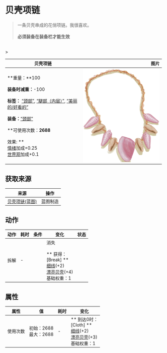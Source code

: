 # 贝壳项链  
> 一条贝壳串成的花俏项链。我很喜欢。<br><br><b>必须装备在装备栏才能生效</b>  
<br>  
>   
  
  贝壳项链  |   图片   
 ----  |  ----:   
 **重量：**100<br><br>**装备时减重：**-100<br><br>**标签：**	[“颈部”](tag_Neck.md), [“腿部（内层）”](tag_Clothing.md), [“美丽的/好看的”](tag_Pretty.md)<br><br>**装备：**[“颈部”](eTag_Neck.md)<br><br>**可使用次数：**2688<br><br>** 效果: **<br>[情绪](Morale.md)加成+0.25<br>[世界观](Structure.md)加成+0.1  |  <img decoding="async" src="Sprite/SeashellNecklace.png" href="a.md" style="max-width:300px;max-height:300px;">   
  
## 获取来源  
来源  |  操作  
----  |  ----  
[贝壳项链(蓝图)](Bp_SeashellNecklace.md)  |  蓝图制造  
## 动作  
动作  |  耗时  |  条件  |  变化  |  状态  
----  |  ----  |  ----  |  ----  |  ----  
拆解<br>  |  -  |    |  消失<br><br>** 获得： **<br>** [Break] **<br>  [细线](CordFiber.md)(+2)<br>  [漂亮贝壳](SeashellsPretty.md)(+4)<br>基础权重：1<br>  |    
## 属性   
属性  |  值  |  耗时  |  变化  
----  |  ----  |  ----  |  ----  
使用次数  |  初始：2688<br>最大：2688  |  -  |  ** 到达0时： **<br>** [Cloth] **<br>  [细线](CordFiber.md)(+2)<br>  [漂亮贝壳](SeashellsPretty.md)(+3)<br>基础权重：1<br>  
